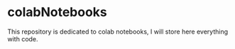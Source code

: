 # colabNotebooks
This repository is dedicated to colab notebooks, I will store here everything with code.
